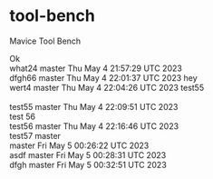 # tool-bench
Mavice Tool Bench

Ok
<br> what24 master 
Thu May  4 21:57:29 UTC 2023
<br> dfgh66 master 
Thu May  4 22:01:37 UTC 2023
hey<br> wert4 master 
Thu May  4 22:04:26 UTC 2023
test55 <br>
<br> test55 master 
Thu May  4 22:09:51 UTC 2023
<br> test 56
<br> test56 master 
Thu May  4 22:16:46 UTC 2023
<br> test57 master 
<br>  master 
Fri May  5 00:26:22 UTC 2023
<br> asdf master 
Fri May  5 00:28:31 UTC 2023
<br> dfgh master 
Fri May  5 00:32:51 UTC 2023
